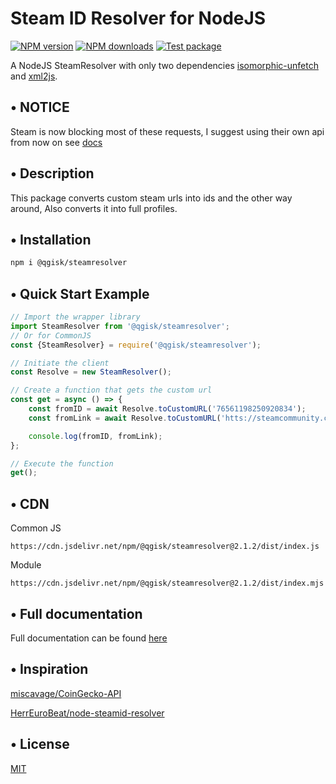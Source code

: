 # Steam ID Resolver for NodeJS

<span class="badge-npmversion"><a href="https://www.npmjs.com/package/@qgisk/steamresolver" title="View this project on NPM"><img src="https://img.shields.io/npm/v/@qgisk/steamresolver.svg" alt="NPM version"/></a></span>
<span class="badge-npmdownloads"><a href="https://www.npmjs.org/package/@qgisk/steamresolver" title="View this project on NPM"><img src="https://img.shields.io/npm/dm/@qgisk/steamresolver.svg" alt="NPM downloads" /></a></span>
[![Test package](https://github.com/QGIsK/steamResolver/actions/workflows/test.js.yml/badge.svg?branch=main)](https://github.com/QGIsK/steamResolver/actions/workflows/test.js.yml)

A NodeJS SteamResolver with only two dependencies [isomorphic-unfetch](https://www.npmjs.com/package/isomorphic-unfetch) and [xml2js](https://www.npmjs.com/package/xml2js).

## • NOTICE
Steam is now blocking most of these requests, I suggest using their own api from now on see [docs](https://wiki.teamfortress.com/wiki/WebAPI/ResolveVanityURL)

## • Description

This package converts custom steam urls into ids and the other way around, Also converts it into full profiles.

## • Installation

```bash
npm i @qgisk/steamresolver
```

## • Quick Start Example

```javascript
// Import the wrapper library
import SteamResolver from '@qgisk/steamresolver';
// Or for CommonJS
const {SteamResolver} = require('@qgisk/steamresolver');

// Initiate the client
const Resolve = new SteamResolver();

// Create a function that gets the custom url
const get = async () => {
    const fromID = await Resolve.toCustomURL('76561198250920834');
    const fromLink = await Resolve.toCustomURL('htts://steamcommunity.com/profiles/76561198250920834');

    console.log(fromID, fromLink);
};

// Execute the function
get();
```

## • CDN

Common JS

```
https://cdn.jsdelivr.net/npm/@qgisk/steamresolver@2.1.2/dist/index.js
```

Module

```
https://cdn.jsdelivr.net/npm/@qgisk/steamresolver@2.1.2/dist/index.mjs
```

## • Full documentation

Full documentation can be found [here](https://steamresolver.docs.demiann.dev)

## • Inspiration

[miscavage/CoinGecko-API](https://github.com/miscavage/CoinGecko-API/)

[HerrEuroBeat/node-steamid-resolver](https://github.com/HerrEurobeat/node-steamid-resolver/)

## • License

[MIT](LICENSE)
